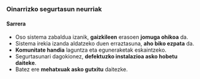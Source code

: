 ### Oinarrizko segurtasun neurriak
#### Sarrera

- Oso sistema zabaldua izanik, **gaizkileen** erasoen **jomuga ohikoa** da.
- Sistema irekia izanda aldatzeko duen erraztasuna, **aho biko ezpata** da.
- **Komunitate handia** laguntza eta eguneraketak eskaintzeko.
- Segurtasunari dagokionez, **defektuzko instalazioa asko hobetu daiteke**.
- Batez ere **mehatxuak asko gutxitu** daitezke.
